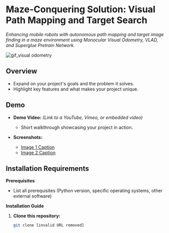 # **Maze-Conquering Solution: Visual Path Mapping and Target Search** 

*Enhancing mobile robots with autonomous path mapping and target image finding in a maze environment using Monocular Visual Odometry, VLAD, and Superglue Pretrain Network.*

![gif_visual odometry](https://github.com/IJAMUL1/visual_odometry_maze_solution/assets/60096099/436bca6c-7355-481d-854d-89233c8979fc)


## **Overview** 

* Expand on your project's goals and the problem it solves.
* Highlight key features and what makes your project unique.

## **Demo**

* **Demo Video:** *(Link to a YouTube, Vimeo, or embedded video)*
   * Short walkthrough showcasing your project in action.

* **Screenshots:**
   *  [Image 1 Caption](path/to/image1.png)
   *  [Image 2 Caption](path/to/image2.jpg)

## **Installation Requirements**

**Prerequisites**

* List all prerequisites (Python version, specific operating systems, other external software)

**Installation Guide**

1. **Clone this repository:**
   ```bash
   git clone [invalid URL removed]
